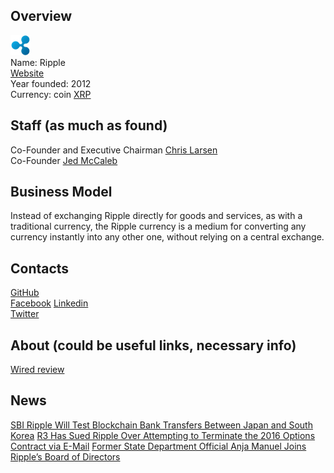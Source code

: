 ## Overview
  ![Ripple logo](../projects/logo/ripple.png)  
   Name: Ripple  
   [Website](https://ripple.com/)  
   Year founded: 2012  
   Currency: coin [XRP](https://coinmarketcap.com/currencies/ripple/)  
## Staff (as much as found)  
   Co-Founder and Executive Chairman [Chris Larsen](../people/chris_larsen.md)  
   Co-Founder  [Jed McCaleb](../people/jed_mccaleb.md)  
## Business Model 
   Instead of exchanging Ripple directly for goods and services, as with a traditional currency, the Ripple currency is a medium for converting any currency instantly into any other one, without relying on a central exchange. 
## Contacts
   [GitHub](https://github.com/ripple)  
   [Facebook](http://www.facebook.com/ripplelabs) 
   [Linkedin](http://www.linkedin.com/company/ripple-labs)  
   [Twitter](http://twitter.com/ripple)	
## About (could be useful links, necessary info) 
   [Wired review](https://www.wired.com/2016/01/project-aims-to-unite-bitcoin-with-other-online-currencies/)
   
## News
[SBI Ripple Will Test Blockchain Bank Transfers Between Japan and South Korea](../news/ripple_13-09-17.md)
[R3 Has Sued Ripple Over Attempting to Terminate the 2016 Options Contract via E-Mail](../news/ripple-11-09-2017.md)
[Former State Department Official Anja Manuel Joins Ripple’s Board of Directors](../news/ripple-05-09-2017.md)

